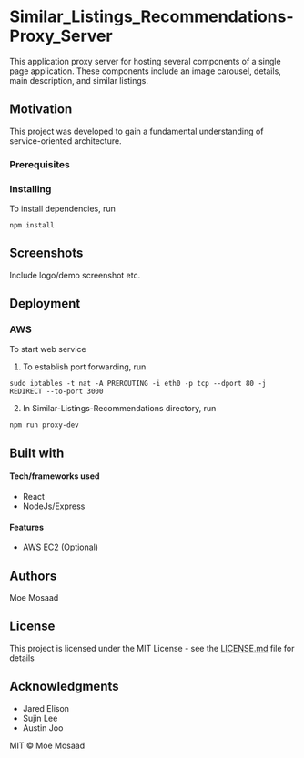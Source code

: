 # Similar_Listings_Recommendations-Proxy_Server
This application proxy server for hosting several components of a single page application. These components include an image carousel, details, main description, and similar listings.

## Motivation

This project was developed to gain a fundamental understanding of service-oriented architecture.

### Prerequisites


### Installing

To install dependencies, run 

  ```
  npm install
  ```

## Screenshots

Include logo/demo screenshot etc.

## Deployment

### AWS

To start web service

  1. To establish port forwarding, run
  ```
  sudo iptables -t nat -A PREROUTING -i eth0 -p tcp --dport 80 -j REDIRECT --to-port 3000
  ```

  2. In Similar-Listings-Recommendations directory, run
  ```
  npm run proxy-dev
  ```

## Built with

#### Tech/frameworks used

* React
* NodeJs/Express

#### Features

* AWS EC2 (Optional)

## Authors

Moe Mosaad

## License

This project is licensed under the MIT License - see the [LICENSE.md](LICENSE.md) file for details

## Acknowledgments

* Jared Elison
* Sujin Lee
* Austin Joo

MIT © Moe Mosaad
